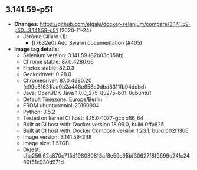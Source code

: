 ## 3.141.59-p51
 + **Changes:** https://github.com/elgalu/docker-selenium/compare/3.141.59-p50...3.141.59-p51 (2020-11-24)
    + Jérôme Gillard (1):
        * [f7632e0] Add Swarm documentation (#405)
 + **Image tag details:**
    + Selenium version: 3.141.59 (82b03c358b)
    + Chrome stable:  87.0.4280.66
    + Firefox stable: 82.0.3
    + Geckodriver: 0.28.0
    + Chromedriver: 87.0.4280.20 (c99e81631faa0b2a448e658c0dbd8311fb04ddbd)
    + Java: OpenJDK Java 1.8.0_275-8u275-b01-0ubuntu1
    + Default Timezone: Europe/Berlin
    + FROM ubuntu:xenial-20190904
    + Python: 3.5.2
    + Tested on kernel CI  host: 4.15.0-1077-gcp x86_64
    + Built at CI  host with: Docker version 18.06.0, build 0ffa825
    + Built at CI  host with: Docker Compose version 1.23.1, build b02f1306
    + Image version: 3.141.59-348
    + Image size: 1.57GB
    + Digest: sha256:62c870c715d198080813af8e59c95bf30627f8f9699c24fc2490f51c930d971d

